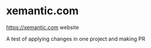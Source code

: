 # xemantic.com

https://xemantic.com website

A test of applying changes in one project and making PR
